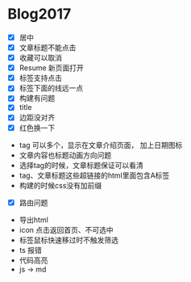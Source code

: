 # Blog2017

- [x] 居中
- [x] 文章标题不能点击
- [x] 收藏可以取消
- [x] Resume 新页面打开
- [x] 标签支持点击
- [x] 标签下面的线远一点
- [x] 构建有问题
- [x] title
- [x] 边距没对齐
- [x] 红色换一下
- tag 可以多个，显示在文章介绍页面， 加上日期图标
- 文章内容也标题动画方向问题
- 选择tag的时候，文章标题保证可以看清
- tag、文章标题这些超链接的html里面包含A标签
- 构建的时候css没有加前缀
- [x] 路由问题
- 导出html
- icon 点击返回首页、不可选中
- 标签鼠标快速移过时不触发筛选
- ts 报错
- 代码高亮
- js -> md
